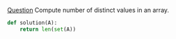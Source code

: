 [Question](https://app.codility.com/programmers/lessons/6-sorting/distinct/)
Compute number of distinct values in an array.
```python
def solution(A):
    return len(set(A))
```